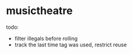 # musictheatre

todo:

- filter illegals before rolling
- track the last time tag was used, restrict reuse
